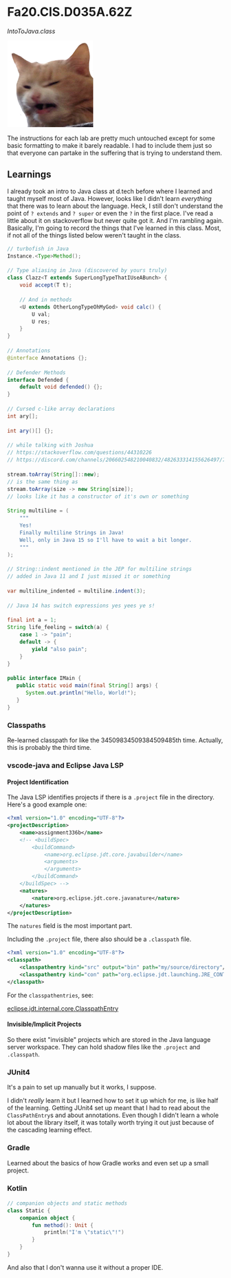 # Fa20.CIS.D035A.62Z

*IntoToJava.class*

![](resources/scrange.png)

The instructions for each lab are pretty much untouched except for some basic
formatting to make it barely readable.
I had to include them just so that everyone can partake in the suffering that is
trying to understand them.

## Learnings

I already took an intro to Java class at d.tech before where I learned and
taught myself most of Java. However, looks like I didn't learn *everything* that
there was to learn about the language. Heck, I still don't understand the point
of `? extends` and `? super` or even the `?` in the first place. I've read a
little about it on stackoverflow but never quite got it. And I'm rambling again.
Basically, I'm going to record the things that I've learned in this class. Most,
if not all of the things listed below weren't taught in the class.

```java
// turbofish in Java
Instance.<Type>Method();

// Type aliasing in Java (discovered by yours truly)
class Clazz<T extends SuperLongTypeThatIUseABunch> {
	void accept(T t);

	// And in methods
	<U extends OtherLongTypeOhMyGod> void calc() {
		U val;
		U res;
	}
}

// Annotations
@interface Annotations {};

// Defender Methods
interface Defended {
	default void defended() {};
}

// Cursed c-like array declarations
int ary[];

int ary()[] {};

// while talking with Joshua
// https://stackoverflow.com/questions/44310226
// https://discord.com/channels/206602548210040832/482633314155626497/772713396415496192

stream.toArray(String[]::new);
// is the same thing as
stream.toArray(size -> new String[size]);
// looks like it has a constructor of it's own or something

String multiline = (
	"""
	Yes!
	Finally multiline Strings in Java!
	Well, only in Java 15 so I'll have to wait a bit longer.
	"""
);

// String::indent mentioned in the JEP for multiline strings
// added in Java 11 and I just missed it or something

var multiline_indented = multiline.indent(3);

// Java 14 has switch expressions yes yees ye s!

final int a = 1;
String life_feeling = switch(a) {
	case 1 -> "pain";
	default -> {
		yield "also pain";
	}
}

public interface IMain {
   public static void main(final String[] args) {
      System.out.println("Hello, World!");
   }
}
```

### Classpaths

Re-learned classpath for like the 34509834509384509485th time.
Actually, this is probably the third time.


### vscode-java and Eclipse Java LSP

#### Project Identification

The Java LSP identifies projects if there is a `.project` file in the directory.
Here's a good example one:

```xml
<?xml version="1.0" encoding="UTF-8"?>
<projectDescription>
	<name>assignment336b</name>
	<!-- <buildSpec>
		<buildCommand>
			<name>org.eclipse.jdt.core.javabuilder</name>
			<arguments>
			</arguments>
		</buildCommand>
	</buildSpec> -->
	<natures>
		<nature>org.eclipse.jdt.core.javanature</nature>
	</natures>
</projectDescription>
```

The `natures` field is the most important part.


Including the `.project` file, there also should be a `.classpath` file.

```xml
<?xml version="1.0" encoding="UTF-8"?>
<classpath>
	<classpathentry kind="src" output="bin" path="my/source/directory"/>
	<classpathentry kind="con" path="org.eclipse.jdt.launching.JRE_CONTAINER"/>
</classpath>
```

For the `classpathentries`, see:

[eclipse.jdt.internal.core.ClasspathEntry](https://github.com/eclipse/eclipse.jdt.core/blob/553e15826cc46c11229f17fd6da0fa43ed0055a9/org.eclipse.jdt.core/model/org/eclipse/jdt/internal/core/ClasspathEntry.java#L1501-L1518
)

#### Invisible/Implicit Projects

So there exist "invisible" projects which are stored in the Java language server
workspace. They can hold shadow files like the `.project` and `.classpath`.

### JUnit4

It's a pain to set up manually but it works, I suppose.

I didn't *really* learn it but I learned how to set it up which for me, is like
half of the learning. Getting JUnit4 set up meant that I had to read about the
`ClassPathEntry`s and about annotations. Even though I didn't learn a whole lot
about the library itself, it was totally worth trying it out just because of the
cascading learning effect.

### Gradle

Learned about the basics of how Gradle works and even set up a small project.

### Kotlin

```kotlin
// companion objects and static methods
class Static {
	companion object {
		fun method(): Unit {
			println("I'm \"static\"!")
		}
	}
}
```

And also that I don't wanna use it without a proper IDE.
